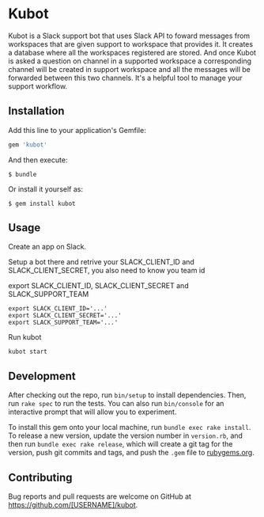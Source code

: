 # Kubot

Kubot is a Slack support bot that uses Slack API to foward messages from workspaces that are given support to workspace that provides it. It creates a database where all the workspaces registered are stored. And once Kubot is asked a question on channel in a supported workspace a corresponding channel will be created in support workspace and all the messages will be forwarded between this two channels. It's a helpful tool to manage your support workflow.

## Installation

Add this line to your application's Gemfile:

```ruby
gem 'kubot'
```

And then execute:

    $ bundle

Or install it yourself as:

    $ gem install kubot

## Usage

Create an app on Slack.

Setup a bot there and retrive your SLACK_CLIENT_ID and SLACK_CLIENT_SECRET, you also need to know you team id 

export SLACK_CLIENT_ID, SLACK_CLIENT_SECRET and SLACK_SUPPORT_TEAM
```
export SLACK_CLIENT_ID='...'
export SLACK_CLIENT_SECRET='...'
export SLACK_SUPPORT_TEAM='...'
```

Run kubot
```
kubot start
```


## Development

After checking out the repo, run `bin/setup` to install dependencies. Then, run `rake spec` to run the tests. You can also run `bin/console` for an interactive prompt that will allow you to experiment.

To install this gem onto your local machine, run `bundle exec rake install`. To release a new version, update the version number in `version.rb`, and then run `bundle exec rake release`, which will create a git tag for the version, push git commits and tags, and push the `.gem` file to [rubygems.org](https://rubygems.org).

## Contributing

Bug reports and pull requests are welcome on GitHub at https://github.com/[USERNAME]/kubot.
